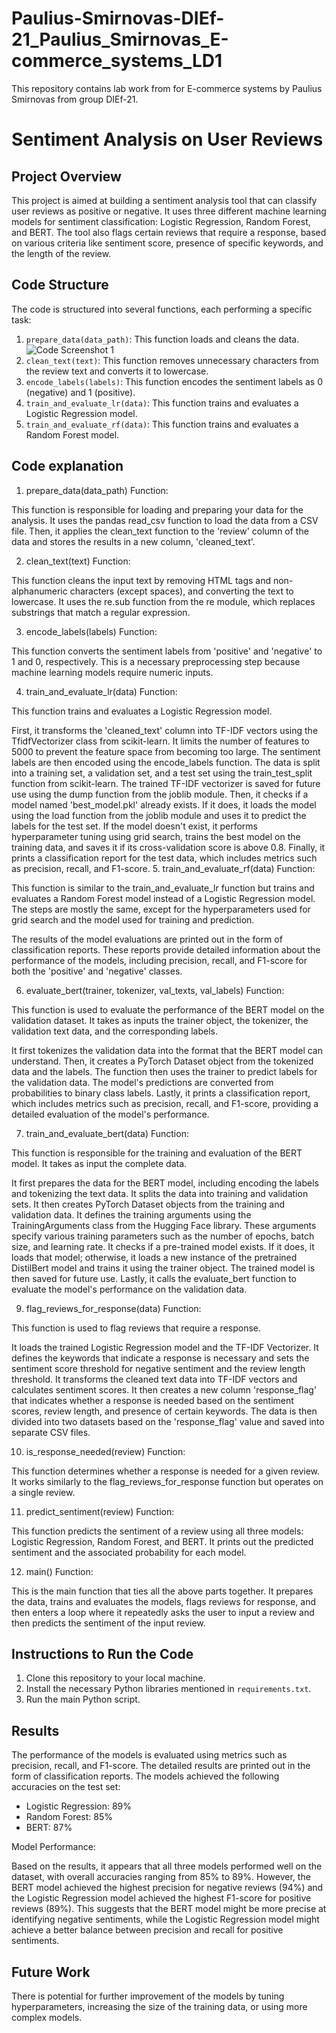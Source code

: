 # Paulius-Smirnovas-DIEf-21_Paulius_Smirnovas_E-commerce_systems_LD1
This repository contains lab work from for E-commerce systems by Paulius Smirnovas from group DIEf-21. 


# Sentiment Analysis on User Reviews

## Project Overview

This project is aimed at building a sentiment analysis tool that can classify user reviews as positive or negative. It uses three different machine learning models for sentiment classification: Logistic Regression, Random Forest, and BERT. The tool also flags certain reviews that require a response, based on various criteria like sentiment score, presence of specific keywords, and the length of the review.

## Code Structure

The code is structured into several functions, each performing a specific task:

1. `prepare_data(data_path)`: This function loads and cleans the data.
![Code Screenshot 1](images/image.png)
2. `clean_text(text)`: This function removes unnecessary characters from the review text and converts it to lowercase.
3. `encode_labels(labels)`: This function encodes the sentiment labels as 0 (negative) and 1 (positive).
4. `train_and_evaluate_lr(data)`: This function trains and evaluates a Logistic Regression model.
5. `train_and_evaluate_rf(data)`: This function trains and evaluates a Random Forest model.


## Code explanation

1. prepare_data(data_path) Function:

This function is responsible for loading and preparing your data for the analysis. It uses the pandas read_csv function to load the data from a CSV file. Then, it applies the clean_text function to the 'review' column of the data and stores the results in a new column, 'cleaned_text'.

2. clean_text(text) Function:

This function cleans the input text by removing HTML tags and non-alphanumeric characters (except spaces), and converting the text to lowercase. It uses the re.sub function from the re module, which replaces substrings that match a regular expression.

3. encode_labels(labels) Function:

This function converts the sentiment labels from 'positive' and 'negative' to 1 and 0, respectively. This is a necessary preprocessing step because machine learning models require numeric inputs.

4. train_and_evaluate_lr(data) Function:

This function trains and evaluates a Logistic Regression model.

First, it transforms the 'cleaned_text' column into TF-IDF vectors using the TfidfVectorizer class from scikit-learn. It limits the number of features to 5000 to prevent the feature space from becoming too large.
The sentiment labels are then encoded using the encode_labels function.
The data is split into a training set, a validation set, and a test set using the train_test_split function from scikit-learn.
The trained TF-IDF vectorizer is saved for future use using the dump function from the joblib module.
Then, it checks if a model named 'best_model.pkl' already exists. If it does, it loads the model using the load function from the joblib module and uses it to predict the labels for the test set. If the model doesn't exist, it performs hyperparameter tuning using grid search, trains the best model on the training data, and saves it if its cross-validation score is above 0.8.
Finally, it prints a classification report for the test data, which includes metrics such as precision, recall, and F1-score.
5. train_and_evaluate_rf(data) Function:

This function is similar to the train_and_evaluate_lr function but trains and evaluates a Random Forest model instead of a Logistic Regression model. The steps are mostly the same, except for the hyperparameters used for grid search and the model used for training and prediction.

The results of the model evaluations are printed out in the form of classification reports. These reports provide detailed information about the performance of the models, including precision, recall, and F1-score for both the 'positive' and 'negative' classes.

6. evaluate_bert(trainer, tokenizer, val_texts, val_labels) Function:

This function is used to evaluate the performance of the BERT model on the validation dataset. It takes as inputs the trainer object, the tokenizer, the validation text data, and the corresponding labels.

It first tokenizes the validation data into the format that the BERT model can understand.
Then, it creates a PyTorch Dataset object from the tokenized data and the labels.
The function then uses the trainer to predict labels for the validation data. The model's predictions are converted from probabilities to binary class labels.
Lastly, it prints a classification report, which includes metrics such as precision, recall, and F1-score, providing a detailed evaluation of the model's performance.


7. train_and_evaluate_bert(data) Function:

This function is responsible for the training and evaluation of the BERT model. It takes as input the complete data.

It first prepares the data for the BERT model, including encoding the labels and tokenizing the text data.
It splits the data into training and validation sets.
It then creates PyTorch Dataset objects from the training and validation data.
It defines the training arguments using the TrainingArguments class from the Hugging Face library. These arguments specify various training parameters such as the number of epochs, batch size, and learning rate.
It checks if a pre-trained model exists. If it does, it loads that model; otherwise, it loads a new instance of the pretrained DistilBert model and trains it using the trainer object.
The trained model is then saved for future use.
Lastly, it calls the evaluate_bert function to evaluate the model's performance on the validation data.


9. flag_reviews_for_response(data) Function:

This function is used to flag reviews that require a response.

It loads the trained Logistic Regression model and the TF-IDF Vectorizer.
It defines the keywords that indicate a response is necessary and sets the sentiment score threshold for negative sentiment and the review length threshold.
It transforms the cleaned text data into TF-IDF vectors and calculates sentiment scores.
It then creates a new column 'response_flag' that indicates whether a response is needed based on the sentiment scores, review length, and presence of certain keywords.
The data is then divided into two datasets based on the 'response_flag' value and saved into separate CSV files.


10. is_response_needed(review) Function:

This function determines whether a response is needed for a given review. It works similarly to the flag_reviews_for_response function but operates on a single review.

11. predict_sentiment(review) Function:

This function predicts the sentiment of a review using all three models: Logistic Regression, Random Forest, and BERT. It prints out the predicted sentiment and the associated probability for each model.

12. main() Function:

This is the main function that ties all the above parts together. It prepares the data, trains and evaluates the models, flags reviews for response, and then enters a loop where it repeatedly asks the user to input a review and then predicts the sentiment of the input review.




## Instructions to Run the Code

1. Clone this repository to your local machine.
2. Install the necessary Python libraries mentioned in `requirements.txt`.
3. Run the main Python script.

## Results

The performance of the models is evaluated using metrics such as precision, recall, and F1-score. The detailed results are printed out in the form of classification reports. The models achieved the following accuracies on the test set:

- Logistic Regression: 89%
- Random Forest: 85%
- BERT: 87%


Model Performance:

Based on the results, it appears that all three models performed well on the dataset, with overall accuracies ranging from 85% to 89%. However, the BERT model achieved the highest precision for negative reviews (94%) and the Logistic Regression model achieved the highest F1-score for positive reviews (89%). This suggests that the BERT model might be more precise at identifying negative sentiments, while the Logistic Regression model might achieve a better balance between precision and recall for positive sentiments.


## Future Work

There is potential for further improvement of the models by tuning hyperparameters, increasing the size of the training data, or using more complex models.


